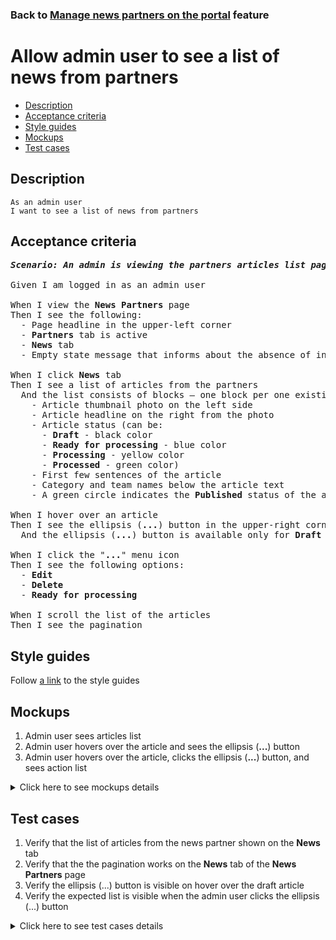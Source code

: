 ### Back to [Manage news partners on the portal](../../README.md) feature

# Allow admin user to see a list of news from partners

- [Description](#description)
- [Acceptance criteria](#acceptance-criteria)
- [Style guides](#style-guides)
- [Mockups](#mockups)
- [Test cases](#test-cases)

## Description

    As an admin user
    I want to see a list of news from partners

## Acceptance criteria

<pre>
<b><i>Scenario: An admin is viewing the partners articles list page</i></b>

Given I am logged in as an admin user

When I view the <b>News Partners</b> page
Then I see the following:
  - Page headline in the upper-left corner
  - <b>Partners</b> tab is active
  - <b>News</b> tab
  - Empty state message that informs about the absence of integrations with partners

When I click <b>News</b> tab
Then I see a list of articles from the partners
  And the list consists of blocks – one block per one existing article:
    - Article thumbnail photo on the left side
    - Article headline on the right from the photo
    - Article status (can be:
      - <b>Draft</b> - black color
      - <b>Ready for processing</b> - blue color
      - <b>Processing</b> - yellow color
      - <b>Processed</b> - green color)
    - First few sentences of the article
    - Category and team names below the article text
    - A green circle indicates the <b>Published</b> status of the article

When I hover over an article
Then I see the ellipsis (<b>...</b>) button in the upper-right corner
  And the ellipsis (<b>...</b>) button is available only for <b>Draft</b> articles

When I click the "<b>...</b>" menu icon
Then I see the following options:
  - <b>Edit</b>
  - <b>Delete</b>
  - <b>Ready for processing</b>

When I scroll the list of the articles
Then I see the pagination
</pre>

## Style guides

Follow [a link](https://www.figma.com/proto/0zkkf5WC77OSpvyD6YXpFE/Style-guides?page-id=0%3A1&node-id=19%3A5368&viewport=266%2C48%2C0.54&scaling=min-zoom&starting-point-node-id=19%3A5368) to the style guides

## Mockups

1. Admin user sees articles list
2. Admin user hovers over the article and sees the ellipsis (<b>...</b>) button
3. Admin user hovers over the article, clicks the ellipsis (<b>...</b>) button, and sees action list

<details>
  <summary>Click here to see mockups details</summary>

**1. Admin user sees articles list:**

![Admin user sees articles list](/sports_hub_portal/web_application_features/manage_news_partners/images/admin_side_partner_articles_list.png)

**2. Admin user hovers over the article and sees the ellipsis (...) button:**

![Admin user hovers over the article and sees the ellipsis (...) button](/sports_hub_portal/web_application_features/manage_news_partners/images/admin_hovers_over_article.png)

**3. Admin user hovers over the article, clicks the ellipsis (...) button, and sees action list:**

![Admin user hovers over the article, clicks the ellipsis (...) button, and sees action list](/sports_hub_portal/web_application_features/manage_news_partners/images/admin_clicks_ellipsis_button.png)

</details>

## Test cases

1. Verify that the list of articles from the news partner shown on the <b>News</b> tab
2. Verify that the the pagination works on the <b>News</b> tab of the <b>News Partners</b> page
3. Verify the ellipsis (...) button is visible on hover over the draft article
4. Verify the expected list is visible when the admin user clicks the ellipsis (...) button

<details>
  <summary>Click here to see test cases details</summary>

### **#1. Verify that the list of articles from the news partner shown on the News tab**

|Preconditions|Steps|Expected result
--------------|-----|----------
|- Logged in with admin account</br>- There is some partner added|1) Go to the <b>News Partners</b> list page</br>2) Click <b>News</b> tab</br>3) Examine the articles list|3) Each news is displayed as a block with the next elements:</br>- Article thumbnail photo on the left side</br>- Article headline on the right from the photo</br>- Article status</br>- First few sentences of the article</br>- Category and team names below the article text</br>- A green circle indicates the <b>Published</b> status of the article</br></br>And the possible statuses are rendered in expected colors:</br>- <b>Draft</b> - black color</br>- <b>Ready for processing</b> - blue color</br>- <b>Processing</b> - yellow color</br>- <b>Processed</b> - green color|

### **#2. Verify that the the pagination works on the News tab of the News Partners page**

|Preconditions|Steps|Expected result
--------------|-----|----------
|- Logged in with admin account</br>- There is some partner added|1) Go to the <b>News Partners</b> list page</br>2) Click <b>News</b> tab</br>3) Examine the bottom of the articles list</br>4) Click any page on the pagination|3) The pagination is present</br>4) The artile list is updated|

### **#3. Verify the ellipsis (...) button is visible on hover over the draft article**

|Preconditions|Steps|Expected result
--------------|-----|----------
|- Logged in with admin account</br>- There is some partner added|1) Go to the <b>News Partners</b> list page</br>2) Click <b>News</b> tab</br>3) Have a draft arcticle</br>4) Hover over the draft article</br>5) Have a ready for processing arcticle</br>6) Hover over the ready for processing arcticle|4) The ellipsis (...) button is visible</br>6) The ellipsis (...) button is not visible|

### **#4. Verify the expected list is visible when the admin user clicks the ellipsis (...) button**

|Preconditions|Steps|Expected result
--------------|-----|----------
|- Logged in with admin account</br>- There is some partner added|1) Go to the <b>News Partners</b> list page</br>2) Click <b>News</b> tab</br>3) Have a draft arcticle</br>4) Hover over the draft article</br>5) Click the ellipsis (...) button|4) The ellipsis (...) button is visible</br>5) The next options are visible: <b>Edit</b>, <b>Delete</b>, <b>Ready for processing</b>|
</details>
